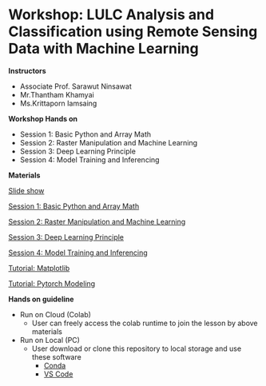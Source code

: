 # Workshop: LULC Analysis and Classification using Remote Sensing Data with Machine Learning


__Instructors__

- Associate Prof. Sarawut Ninsawat
- Mr.Thantham Khamyai
- Ms.Krittaporn Iamsaing

__Workshop Hands on__

- Session 1: Basic Python and Array Math
- Session 2: Raster Manipulation and Machine Learning
- Session 3: Deep Learning Principle
- Session 4: Model Training and Inferencing

__Materials__

[Slide show](https://github.com/thanthamky/rs-lc-dl/blob/main/slideshow_compressed.pdf)

[Session 1: Basic Python and Array Math](https://colab.research.google.com/github/thanthamky/rs-lc-dl/blob/main/1_Python_Math.ipynb)

[Session 2: Raster Manipulation and Machine Learning](https://colab.research.google.com/github/thanthamky/rs-lc-dl/blob/main/2_EDA_Modeling.ipynb)

[Session 3: Deep Learning Principle](https://colab.research.google.com/github/thanthamky/rs-lc-dl/blob/main/3_Deep_Model_Training.ipynb)

[Session 4: Model Training and Inferencing](https://colab.research.google.com/github/thanthamky/rs-lc-dl/blob/main/4_Fine-tuning_Inferencing.ipynb)

[Tutorial: Matplotlib](https://colab.research.google.com/github/thanthamky/rs-lc-dl/blob/main/matplotlib_tutorial.ipynb)

[Tutorial: Pytorch Modeling](https://colab.research.google.com/github/thanthamky/rs-lc-dl/blob/main/pytorch_tutorial.ipynb)

__Hands on guideline__

- Run on Cloud (Colab)
  - User can freely access the colab runtime to join the lesson by above materials
- Run on Local (PC)
  - User download or clone this repository to local storage and use these software
    - [Conda](https://docs.anaconda.com/miniconda/)
    - [VS Code](https://code.visualstudio.com/)

